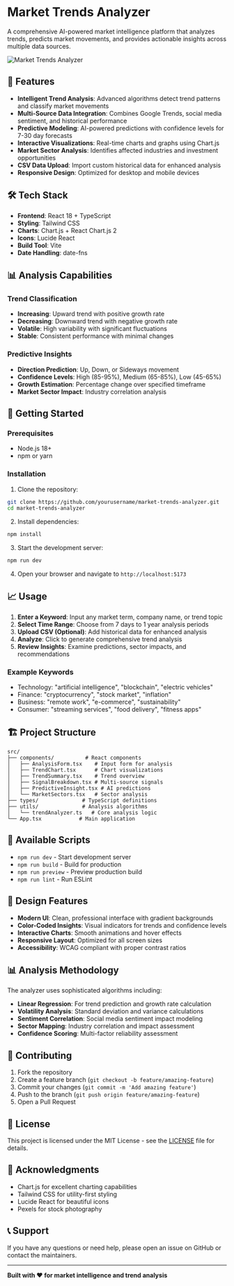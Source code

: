 # Market Trends Analyzer

A comprehensive AI-powered market intelligence platform that analyzes trends, predicts market movements, and provides actionable insights across multiple data sources.

![Market Trends Analyzer](https://images.pexels.com/photos/590022/pexels-photo-590022.jpeg?auto=compress&cs=tinysrgb&w=1200&h=400&fit=crop)

## 🚀 Features

- **Intelligent Trend Analysis**: Advanced algorithms detect trend patterns and classify market movements
- **Multi-Source Data Integration**: Combines Google Trends, social media sentiment, and historical performance
- **Predictive Modeling**: AI-powered predictions with confidence levels for 7-30 day forecasts
- **Interactive Visualizations**: Real-time charts and graphs using Chart.js
- **Market Sector Analysis**: Identifies affected industries and investment opportunities
- **CSV Data Upload**: Import custom historical data for enhanced analysis
- **Responsive Design**: Optimized for desktop and mobile devices

## 🛠️ Tech Stack

- **Frontend**: React 18 + TypeScript
- **Styling**: Tailwind CSS
- **Charts**: Chart.js + React Chart.js 2
- **Icons**: Lucide React
- **Build Tool**: Vite
- **Date Handling**: date-fns

## 📊 Analysis Capabilities

### Trend Classification
- **Increasing**: Upward trend with positive growth rate
- **Decreasing**: Downward trend with negative growth rate
- **Volatile**: High variability with significant fluctuations
- **Stable**: Consistent performance with minimal changes

### Predictive Insights
- **Direction Prediction**: Up, Down, or Sideways movement
- **Confidence Levels**: High (85-95%), Medium (65-85%), Low (45-65%)
- **Growth Estimation**: Percentage change over specified timeframe
- **Market Sector Impact**: Industry correlation analysis

## 🚀 Getting Started

### Prerequisites
- Node.js 18+ 
- npm or yarn

### Installation

1. Clone the repository:
```bash
git clone https://github.com/yourusername/market-trends-analyzer.git
cd market-trends-analyzer
```

2. Install dependencies:
```bash
npm install
```

3. Start the development server:
```bash
npm run dev
```

4. Open your browser and navigate to `http://localhost:5173`

## 📈 Usage

1. **Enter a Keyword**: Input any market term, company name, or trend topic
2. **Select Time Range**: Choose from 7 days to 1 year analysis periods
3. **Upload CSV (Optional)**: Add historical data for enhanced analysis
4. **Analyze**: Click to generate comprehensive trend analysis
5. **Review Insights**: Examine predictions, sector impacts, and recommendations

### Example Keywords
- Technology: "artificial intelligence", "blockchain", "electric vehicles"
- Finance: "cryptocurrency", "stock market", "inflation"
- Business: "remote work", "e-commerce", "sustainability"
- Consumer: "streaming services", "food delivery", "fitness apps"

## 🏗️ Project Structure

```
src/
├── components/          # React components
│   ├── AnalysisForm.tsx    # Input form for analysis
│   ├── TrendChart.tsx      # Chart visualizations
│   ├── TrendSummary.tsx    # Trend overview
│   ├── SignalBreakdown.tsx # Multi-source signals
│   ├── PredictiveInsight.tsx # AI predictions
│   └── MarketSectors.tsx   # Sector analysis
├── types/              # TypeScript definitions
├── utils/              # Analysis algorithms
│   └── trendAnalyzer.ts   # Core analysis logic
└── App.tsx            # Main application
```

## 🔧 Available Scripts

- `npm run dev` - Start development server
- `npm run build` - Build for production
- `npm run preview` - Preview production build
- `npm run lint` - Run ESLint

## 🎨 Design Features

- **Modern UI**: Clean, professional interface with gradient backgrounds
- **Color-Coded Insights**: Visual indicators for trends and confidence levels
- **Interactive Charts**: Smooth animations and hover effects
- **Responsive Layout**: Optimized for all screen sizes
- **Accessibility**: WCAG compliant with proper contrast ratios

## 📊 Analysis Methodology

The analyzer uses sophisticated algorithms including:

- **Linear Regression**: For trend prediction and growth rate calculation
- **Volatility Analysis**: Standard deviation and variance calculations
- **Sentiment Correlation**: Social media sentiment impact modeling
- **Sector Mapping**: Industry correlation and impact assessment
- **Confidence Scoring**: Multi-factor reliability assessment

## 🤝 Contributing

1. Fork the repository
2. Create a feature branch (`git checkout -b feature/amazing-feature`)
3. Commit your changes (`git commit -m 'Add amazing feature'`)
4. Push to the branch (`git push origin feature/amazing-feature`)
5. Open a Pull Request

## 📝 License

This project is licensed under the MIT License - see the [LICENSE](LICENSE) file for details.

## 🙏 Acknowledgments

- Chart.js for excellent charting capabilities
- Tailwind CSS for utility-first styling
- Lucide React for beautiful icons
- Pexels for stock photography

## 📞 Support

If you have any questions or need help, please open an issue on GitHub or contact the maintainers.

---

**Built with ❤️ for market intelligence and trend analysis**